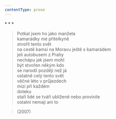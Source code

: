 ```yaml
---
contentType: prose
---
```


\* \* \*

> Potkal jsem ho jako manžela  
> kamarádky mé přítelkyně  
> stvořil tento svět  
> na cestě kamsi na Moravu ještě s kamarádem  
> jeli autobusem z Prahy  
> nechápu jak jsem mohl  
> být stvořen někým kdo  
> se narodil později než já  
> ostatně celý tento svět  
> věčné léto v průjezdech  
> mizí při každém  
> doteku  
> staří lidé se tváří ublíženě nebo provinile  
> ostatní nemají ani to

> (2007)
